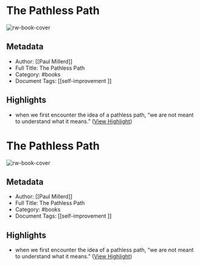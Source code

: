 # The Pathless Path

![rw-book-cover](https://readwise-assets.s3.amazonaws.com/media/reader/parsed_document_assets/86148712/image_cover-d08a4eaf7c9c3049e782e2596cbc81635dada_7xPRd2D.jpg)

## Metadata
- Author: [[Paul Millerd]]
- Full Title: The Pathless Path
- Category: #books
- Document Tags: [[self-improvement ]]

## Highlights
- when we first encounter the idea of a pathless path, “we are not meant to understand what it means.” ([View Highlight](https://read.readwise.io/read/01h9fb3akc3xfq5zhvqxz0h8e6))
# The Pathless Path

![rw-book-cover](https://readwise-assets.s3.amazonaws.com/media/reader/parsed_document_assets/86148712/image_cover-d08a4eaf7c9c3049e782e2596cbc81635dada_7xPRd2D.jpg)

## Metadata
- Author: [[Paul Millerd]]
- Full Title: The Pathless Path
- Category: #books
- Document Tags: [[self-improvement ]]

## Highlights
- when we first encounter the idea of a pathless path, “we are not meant to understand what it means.” ([View Highlight](https://read.readwise.io/read/01h9fb3akc3xfq5zhvqxz0h8e6))
